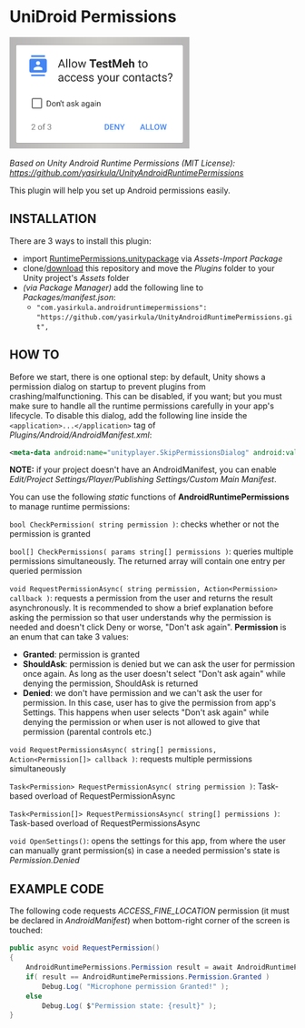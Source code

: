 # UniDroid Permissions

![runtime_permission](Images/permission.png)

*Based on Unity Android Runtime Permissions (MIT License): https://github.com/yasirkula/UnityAndroidRuntimePermissions*

This plugin will help you set up Android permissions easily.

## INSTALLATION

There are 3 ways to install this plugin:

- import [RuntimePermissions.unitypackage](https://github.com/yasirkula/UnityAndroidRuntimePermissions/releases) via *Assets-Import Package*
- clone/[download](https://github.com/yasirkula/UnityAndroidRuntimePermissions/archive/master.zip) this repository and move the *Plugins* folder to your Unity project's *Assets* folder
- *(via Package Manager)* add the following line to *Packages/manifest.json*:
  - `"com.yasirkula.androidruntimepermissions": "https://github.com/yasirkula/UnityAndroidRuntimePermissions.git",`

## HOW TO

Before we start, there is one optional step: by default, Unity shows a permission dialog on startup to prevent plugins from crashing/malfunctioning. This can be disabled, if you want; but you must make sure to handle all the runtime permissions carefully in your app's lifecycle. To disable this dialog, add the following line inside the `<application>...</application>` tag of *Plugins/Android/AndroidManifest.xml*:

```xml
<meta-data android:name="unityplayer.SkipPermissionsDialog" android:value="true" />
```

**NOTE:** if your project doesn't have an AndroidManifest, you can enable *Edit/Project Settings/Player/Publishing Settings/Custom Main Manifest*.

You can use the following *static* functions of **AndroidRuntimePermissions** to manage runtime permissions:

`bool CheckPermission( string permission )`: checks whether or not the permission is granted

`bool[] CheckPermissions( params string[] permissions )`: queries multiple permissions simultaneously. The returned array will contain one entry per queried permission

`void RequestPermissionAsync( string permission, Action<Permission> callback )`: requests a permission from the user and returns the result asynchronously. It is recommended to show a brief explanation before asking the permission so that user understands why the permission is needed and doesn't click Deny or worse, "Don't ask again". **Permission** is an enum that can take 3 values: 
- **Granted**: permission is granted
- **ShouldAsk**: permission is denied but we can ask the user for permission once again. As long as the user doesn't select "Don't ask again" while denying the permission, ShouldAsk is returned
- **Denied**: we don't have permission and we can't ask the user for permission. In this case, user has to give the permission from app's Settings. This happens when user selects "Don't ask again" while denying the permission or when user is not allowed to give that permission (parental controls etc.)

`void RequestPermissionsAsync( string[] permissions, Action<Permission[]> callback )`: requests multiple permissions simultaneously

`Task<Permission> RequestPermissionAsync( string permission )`: Task-based overload of RequestPermissionAsync

`Task<Permission[]> RequestPermissionsAsync( string[] permissions )`: Task-based overload of RequestPermissionsAsync

`void OpenSettings()`: opens the settings for this app, from where the user can manually grant permission(s) in case a needed permission's state is *Permission.Denied*

## EXAMPLE CODE

The following code requests *ACCESS_FINE_LOCATION* permission (it must be declared in *AndroidManifest*) when bottom-right corner of the screen is touched:

```csharp
public async void RequestPermission()
{
	AndroidRuntimePermissions.Permission result = await AndroidRuntimePermissions.RequestPermissionAsync( "android.permission.RECORD_AUDIO" );
	if( result == AndroidRuntimePermissions.Permission.Granted )
		Debug.Log( "Microphone permission Granted!" );
	else
		Debug.Log( $"Permission state: {result}" );
}
```

